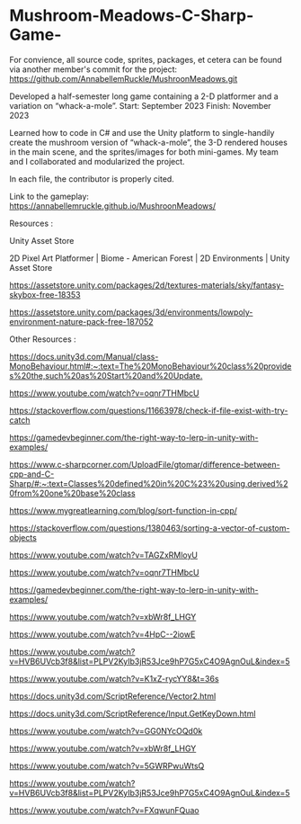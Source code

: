 # Mushroom-Meadows-C-Sharp-Game-
For convience, all source code, sprites, packages, et cetera can be found via another member's commit for the project: https://github.com/AnnabellemRuckle/MushroonMeadows.git

Developed a half-semester long game containing a 2-D platformer and a variation on “whack-a-mole”. 
Start: September 2023 
Finish: November 2023

Learned how to code in C# and use the Unity platform to single-handily create the mushroom version of “whack-a-mole”, the 3-D rendered houses in the main scene, and the sprites/images for both mini-games. My team and I collaborated and modularized the project. 

In each file, the contributor is properly cited.

Link to the gameplay:
https://annabellemruckle.github.io/MushroonMeadows/


Resources :

Unity Asset Store

2D Pixel Art Platformer | Biome - American Forest | 2D Environments | Unity Asset Store​

https://assetstore.unity.com/packages/2d/textures-materials/sky/fantasy-skybox-free-18353​

https://assetstore.unity.com/packages/3d/environments/lowpoly-environment-nature-pack-free-187052​


Other Resources :

https://docs.unity3d.com/Manual/class-MonoBehaviour.html#:~:text=The%20MonoBehaviour%20class%20provides%20the,such%20as%20Start%20and%20Update.​

https://www.youtube.com/watch?v=oqnr7THMbcU​

https://stackoverflow.com/questions/11663978/check-if-file-exist-with-try-catch ​

https://gamedevbeginner.com/the-right-way-to-lerp-in-unity-with-examples/​

​https://www.c-sharpcorner.com/UploadFile/gtomar/difference-between-cpp-and-C-Sharp/#:~:text=Classes%20defined%20in%20C%23%20using,derived%20from%20one%20base%20class​

https://www.mygreatlearning.com/blog/sort-function-in-cpp/​

https://stackoverflow.com/questions/1380463/sorting-a-vector-of-custom-objects​

https://www.youtube.com/watch?v=TAGZxRMloyU

https://www.youtube.com/watch?v=oqnr7THMbcU

https://gamedevbeginner.com/the-right-way-to-lerp-in-unity-with-examples/

https://www.youtube.com/watch?v=xbWr8f_LHGY

https://www.youtube.com/watch?v=4HpC--2iowE

https://www.youtube.com/watch?v=HVB6UVcb3f8&list=PLPV2KyIb3jR53Jce9hP7G5xC4O9AgnOuL&index=5

https://www.youtube.com/watch?v=K1xZ-rycYY8&t=36s

https://docs.unity3d.com/ScriptReference/Vector2.html

https://docs.unity3d.com/ScriptReference/Input.GetKeyDown.html

https://www.youtube.com/watch?v=GG0NYcOQd0k

https://www.youtube.com/watch?v=xbWr8f_LHGY

https://www.youtube.com/watch?v=5GWRPwuWtsQ

https://www.youtube.com/watch?v=HVB6UVcb3f8&list=PLPV2KyIb3jR53Jce9hP7G5xC4O9AgnOuL&index=5

https://www.youtube.com/watch?v=FXqwunFQuao
